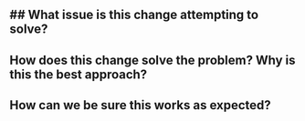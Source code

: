 ## ## What issue is this change attempting to solve?

## How does this change solve the problem? Why is this the best approach?

## How can we be sure this works as expected?

